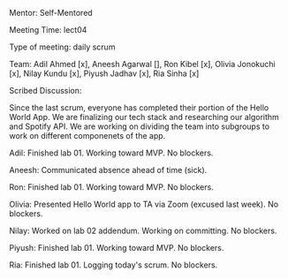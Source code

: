 Mentor: Self-Mentored

Meeting Time: lect04

Type of meeting: daily scrum

Team: Adil Ahmed [x], Aneesh Agarwal [], Ron Kibel [x], Olivia Jonokuchi [x], Nilay Kundu [x], Piyush Jadhav [x], Ria Sinha [x]

Scribed Discussion:

Since the last scrum, everyone has completed their portion of the Hello World App. We are finalizing our tech stack and researching our algorithm and Spotify API. We are working on dividing the team into subgroups to work on different componenets of the app.

Adil: Finished lab 01. Working toward MVP. No blockers.

Aneesh: Communicated absence ahead of time (sick).

Ron: Finished lab 01. Working toward MVP. No blockers.

Olivia: Presented Hello World app to TA via Zoom (excused last week). No blockers.

Nilay: Worked on lab 02 addendum. Working on committing. No blockers.  

Piyush: Finished lab 01. Working toward MVP. No blockers.

Ria: Finished lab 01. Logging today's scrum. No blockers.
